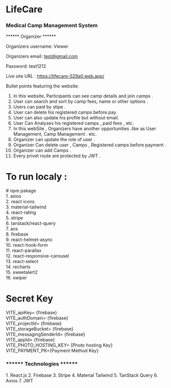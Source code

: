 # LifeCare
<h3>Medical Camp Management System </h3>

****** Organizer ******

Organizers username: Viewer

Organizers email: test@gmail.com

Password: test1212

Live site URL : https://lifecare-529a0.web.app/


Bullet points featuring the website:
1. In this website, Participants can see camp details and join camps .
2. User can search and sort by camp fees, name or other options .
3. Users can paid by stipe .
4. User can delete his registered  camps before pay.
5. User can also update his profile but without email.
6. User Can Analyses his registered camps , paid fees , etc.
7. In this webSite , Organizers have another opportunities .like as User Management, Camp Management . etc.  
8. Organizer can update the role of user .
9. Organizer Can delete user , Camps , Registered camps before payment .
10. Organizer can add Camps .
11. Every privet route are protected by JWT .

<h1>To run localy :</h1>
# npm pakage </br>
1. axios </br>
2. react icons</br>
3. material-tailwind</br>
4. react-rating</br>
5. stripe</br>
6. tanstack/react-query</br>
7. aos</br>
8. firebase</br>
9. react-helmet-async </br>
10. react-hook-form</br>
11. react-parallax</br>
12. react-responsive-carousel</br>
13. react-select</br>
14. recharts</br>
15. sweetalert2</br>
16. swiper



# Secret Key
VITE_apiKey= {firebase} </br>
VITE_authDomain= {firebase} </br>
VITE_projectId= {firebase} </br>
VITE_storageBucket= {firebase} </br>
VITE_messagingSenderId= {firebase} </br>
VITE_appId= {firebase} </br>
VITE_PHOTO_HOSTING_KEY= {Photo hosting Key} </br>
VITE_PAYMENT_PK={Payment Method Key} </br>

<h3>****** Technologies ******</h3>
1. React.js
2. Firebase
3. Stripe
4. Material Tailwind
5. TanStack Query
6. Axios
7. JWT

